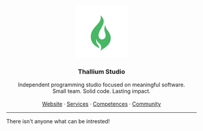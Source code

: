 <a id="readme-top"></a>

<br />
<div align="center">
  <a href="https://thallium.pages.dev">
    <img src="https://raw.githubusercontent.com/ThalliumStudio/.github/main/logo.png" alt="Thallium Logo" width="140" />
  </a>

  <h3 align="center">Thallium Studio</h3>

  <p align="center">
    Independent programming studio focused on meaningful software.<br />
    Small team. Solid code. Lasting impact.
    <br /><br />
    <a href="https://thallium.pages.dev">Website</a> ·
    <a href="https://thallium.pages.dev/services">Services</a> ·
    <a href="https://thallium.pages.dev/competences">Competences</a> ·
    <a href="https://thallium.pages.dev/discord">Community</a>
  </p>
</div>

<hr>

There isn't anyone what can be intrested!
